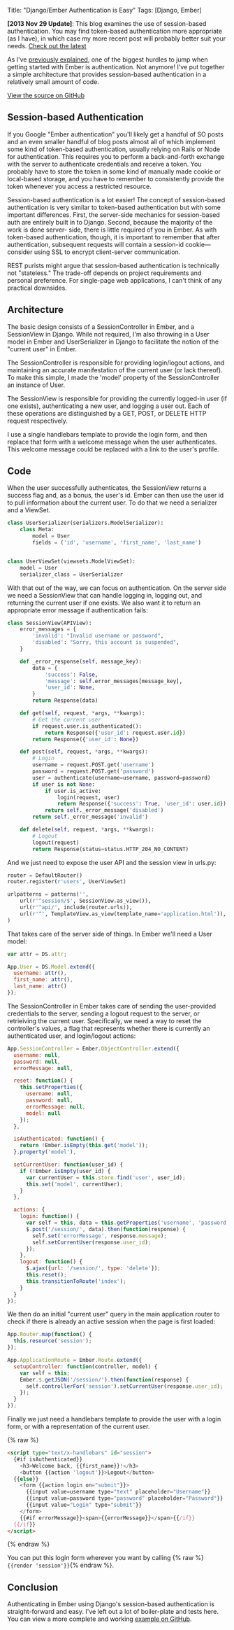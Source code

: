 Title: "Django/Ember Authentication is Easy"
Tags: [Django, Ember]

**[2013 Nov 29 Update]**: This blog examines the use of session-based authentication. You may find
token-based authentication more appropriate (as I have), in which case my more recent post will
probably better suit your needs. [Check out the latest](/2013/11/29/django-ember-token-authentication.html)

As I've [previously explained][], one of the biggest hurdles to jump when getting started with Ember
is authentication. Not anymore! I've put together a simple architecture that provides session-based
authentication in a relatively small amount of code.

[View the source on GitHub][]

## Session-based Authentication

If you Google "Ember authentication" you'll likely get a handful of SO posts and an even smaller handful
of blog posts almost all of which implement some kind of token-based authentication, usually relying on
Rails or Node for authentication. This requires you to perform a back-and-forth exchange with the server
to authenticate credentials and receive a token. You probably have to store the token in some kind of
manually made cookie or local-based storage, and you have to remember to consistently provide the token
whenever you access a restricted resource.

Session-based authentication is a lot easier! The concept of session-based authentication is very similar
to token-based authentication but with some important differences. First, the server-side mechanics for 
session-based auth are entirely built in to Django. Second, because the majority of the work is done server-
side, there is little required of you in Ember. As with token-based authentication, though, it is important
to remember that after authentication, subsequent requests will contain a session-id cookie—consider using
SSL to encrypt client-server communication.

REST purists might argue that session-based authentication is technically not "stateless."  The trade-off
depends on project requirements and personal preference.  For single-page web applications, I can't think
of any practical downsides.

## Architecture

The basic design consists of a SessionController in Ember, and a SessionView in Django. While not required,
I'm also throwing in a User model in Ember and UserSerializer in Django to facilitate the notion of the
"current user" in Ember.

The SessionController is responsible for providing login/logout actions, and maintaining an accurate
manifestation of the current user (or lack thereof). To make this simple, I made the 'model' property of the
SessionController an instance of User.

The SessionView is responsible for providing the currently logged-in user (if one exists), authenticating
a new user, and logging a user out. Each of these operations are distinguished by a GET, POST, or DELETE
HTTP request respectively.

I use a single handlebars template to provide the login form, and then replace that form with a welcome
message when the user authenticates.  This welcome message could be replaced with a link to the user's profile.

## Code

When the user successfully authenticates, the SessionView returns a success flag and, as a bonus, the user's
id. Ember can then use the user id to pull information about the current user. To do that we need a serializer
and a ViewSet.

```python
class UserSerializer(serializers.ModelSerializer):
    class Meta:
        model = User
        fields = ('id', 'username', 'first_name', 'last_name')


class UserViewSet(viewsets.ModelViewSet):
    model = User
    serializer_class = UserSerializer
```

With that out of the way, we can focus on authentication.  On the server side we need a SessionView that can
handle logging in, logging out, and returning the current user if one exists. We also want it to return an
appropriate error message if authentication fails:

```python
class SessionView(APIView):
    error_messages = {
        'invalid': "Invalid username or password",
        'disabled': "Sorry, this account is suspended",
    }

    def _error_response(self, message_key):
        data = {
            'success': False,
            'message': self.error_messages[message_key],
            'user_id': None,
        }
        return Response(data)

    def get(self, request, *args, **kwargs):
        # Get the current user
        if request.user.is_authenticated():
            return Response({'user_id': request.user.id})
        return Response({'user_id': None})

    def post(self, request, *args, **kwargs):
        # Login
        username = request.POST.get('username')
        password = request.POST.get('password')
        user = authenticate(username=username, password=password)
        if user is not None:
            if user.is_active:
                login(request, user)
                return Response({'success': True, 'user_id': user.id})
            return self._error_message('disabled')
        return self._error_message('invalid')

    def delete(self, request, *args, **kwargs):
        # Logout
        logout(request)
        return Response(status=status.HTTP_204_NO_CONTENT)
```

And we just need to expose the user API and the session view in urls.py:

```python
router = DefaultRouter()
router.register(r'users', UserViewSet)

urlpatterns = patterns('',
    url(r'^session/$', SessionView.as_view()),
    url(r'^api/', include(router.urls)),
    url(r'^', TemplateView.as_view(template_name='application.html')),
)
```

That takes care of the server side of things.  In Ember we'll need a User model:

```js
var attr = DS.attr;

App.User = DS.Model.extend({
  username: attr(),
  first_name: attr(),
  last_name: attr()
});
```

The SessionController in Ember takes care of sending the user-provided credentials to the server, sending a
logout request to the server, or retrieiving the current user. Specifically, we need a way to reset the
controller's values, a flag that represents whether there is currently an authenticated user, and login/logout
actions:

```js
App.SessionController = Ember.ObjectController.extend({
  username: null,
  password: null,
  errorMessage: null,

  reset: function() {
    this.setProperties({
      username: null,
      password: null,
      errorMessage: null,
      model: null
    });
  },

  isAuthenticated: function() {
    return !Ember.isEmpty(this.get('model'));
  }.property('model'),

  setCurrentUser: function(user_id) {
    if (!Ember.isEmpty(user_id) {
      var currentUser = this.store.find('user', user_id);
      this.set('model', currentUser);
    }
  },

  actions: {
    login: function() {
      var self = this, data = this.getProperties('username', 'password');
      $.post('/session/', data).then(function(response) {
        self.set('errorMessage', response.message);
        self.setCurrentUser(response.user_id);
      });
    },
    logout: function() {
      $.ajax({url: '/session/', type: 'delete'});
      this.reset();
      this.transitionToRoute('index');
    }
  }
});
```

We then do an initial "current user" query in the main application router to check if there is already an active
session when the page is first loaded:

```js
App.Router.map(function() {
  this.resource('session');
});

App.ApplicationRoute = Ember.Route.extend({
  setupController: function(controller, model) {
    var self = this;
    Ember.$.getJSON('/session/').then(function(response) {
      self.controllerFor('session').setCurrentUser(response.user_id);
    });
  }
});
```

Finally we just need a handlebars template to provide the user with a login form, or with a representation of
the current user.

{% raw %}
```html
<script type="text/x-handlebars" id="session">
  {#if isAuthenticated}}
    <h3>Welcome back, {{first_name}}!</h3>
    <button {{action 'logout'}}>Logout</button>
  {{else}}
    <form {{action login on="submit"}}>
      {{input value=username type="text" placeholder="Username"}}
      {{input value=password type="password" placeholder="Password"}}
      {{input value="Login" type="submit"}}
    </form>
    {{#if errorMessage}}<span>{{errorMessage}}</span>{{/if}}
  {{/if}}
</script>
```
{% endraw %}

You can put this login form wherever you want by calling {% raw %}``{{render 'session'}}``{% endraw %}.

## Conclusion

Authenticating in Ember using Django's session-based authentication is straight-forward and easy.  I've left
out a lot of boiler-plate and tests here. You can view a more complete and working [example on GitHub].


[previously explained]: /2013/08/authenticating-django-slash-ember/
[View the source on GitHub]: https://github.com/dustinfarris/django-ember-authentication
[example on GitHub]: https://github.com/dustinfarris/django-ember-authentication


